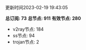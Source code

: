 更新时间2023-02-19 19:43:05

**总订阅: 73**
**总节点: 911**
**有效节点: 280**
- v2ray节点: 184
- ss节点: 94
- trojan节点: 2
